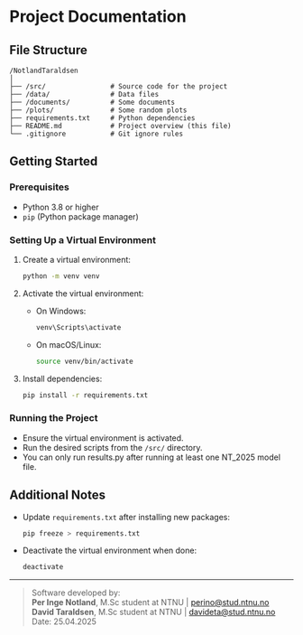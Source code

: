 # Project Documentation

## File Structure

```
/NotlandTaraldsen
│
├── /src/                # Source code for the project
├── /data/               # Data files
├── /documents/          # Some documents
├── /plots/              # Some random plots
├── requirements.txt     # Python dependencies
├── README.md            # Project overview (this file)
└── .gitignore           # Git ignore rules
```

## Getting Started

### Prerequisites
- Python 3.8 or higher
- `pip` (Python package manager)

### Setting Up a Virtual Environment

1. Create a virtual environment:
    ```bash
    python -m venv venv
    ```

2. Activate the virtual environment:
    - On Windows:
      ```bash
      venv\Scripts\activate
      ```
    - On macOS/Linux:
      ```bash
      source venv/bin/activate
      ```

3. Install dependencies:
    ```bash
    pip install -r requirements.txt
    ```

### Running the Project
- Ensure the virtual environment is activated.
- Run the desired scripts from the `/src/` directory.
- You can only run results.py after running at least one NT_2025 model file.


## Additional Notes
- Update `requirements.txt` after installing new packages:
  ```bash
  pip freeze > requirements.txt
  ```
- Deactivate the virtual environment when done:
  ```bash
  deactivate
  ```

---
> Software developed by:\
> **Per Inge Notland**, M.Sc student at NTNU | perino@stud.ntnu.no \
> **David Taraldsen**, M.Sc student at NTNU | davideta@stud.ntnu.no \
> Date: 25.04.2025